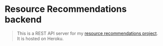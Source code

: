 # Resource Recommendations backend

> This is a REST API server for my <a href="https://github.com/Wilrosmi/resource-recommender-frontend">resource recommendations project</a>. It is hosted on Heroku.